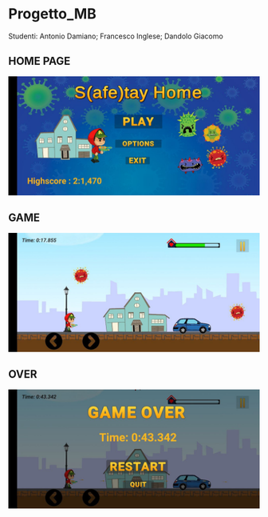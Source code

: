 # Progetto_MB
 Studenti: Antonio Damiano; Francesco Inglese; Dandolo Giacomo

## HOME PAGE
![Home_page](https://github.com/antonyodamiano/Progetto_MB/blob/master/screen/home.png)

## GAME 
![Home_page](https://github.com/antonyodamiano/Progetto_MB/blob/master/screen/game.png)

## OVER
![Home_page](https://github.com/antonyodamiano/Progetto_MB/blob/master/screen/gover.png)
